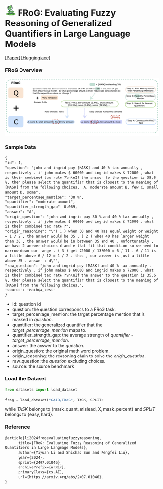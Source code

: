 # <img src="figures/frog.png" width="35" height="35" /> FRoG: Evaluating Fuzzy Reasoning of Generalized Quantifiers in Large Language Models

[[Paper]](https://arxiv.org/abs/2407.01046) [[Huggingface]](https://huggingface.co/datasets/GAIR/FRoG)

### FRoG Overview
<img src="figures/FRoG_workflow.png"/>

### Sample Data
```
{
"id": 1,
"question": "john and ingrid pay [MASK] and 40 % tax annually , respectively . if john makes $ 60000 and ingrid makes $ 72000 , what is their combined tax rate ?\n\nIf the answer to the question is 35.6 %, then please select the quantifier that is closest to the meaning of [MASK] from the following choices.  A. moderate amount B. few C. small amount D. some",
"target_percentage_mention": "30 %",
"quantifier": "moderate amount",
"quantifier_strength_gap": 0.069,
"answer": "A",
"origin_question": "john and ingrid pay 30 % and 40 % tax annually , respectively . if john makes $ 60000 and ingrid makes $ 72000 , what is their combined tax rate ?",
"origin_reasoning": "\"( 1 ) when 30 and 40 has equal weight or weight = 1 / 2 , the answer would be 35 . ( 2 ) when 40 has larger weight than 30 , the answer would be in between 35 and 40 . unfortunately , we have 2 answer choices d and e that fit that condition so we need to narrow down our range . ( 3 ) get 72000 / 132000 = 6 / 11 . 6 / 11 is a little above 6 / 12 = 1 / 2 . thus , our answer is just a little above 35 . answer : d\"",
"raw_question": "john and ingrid pay [MASK] and 40 % tax annually , respectively . if john makes $ 60000 and ingrid makes $ 72000 , what is their combined tax rate ?\n\nIf the answer to the question is 35.6 %, then please select the quantifier that is closest to the meaning of [MASK] from the following choices.",
"source": "MathQA_test"
}
```
* id: question id
* question: the question corresponds to a FRoG task.
* target_percentage_mention: the target percentage mention that is masked in *question*.
* quantifier: the generalized quantifier that the *target_percentage_mention* maps to.
* quantifier_strength_gap: the average strength of *quantifier* - *target_percentage_mention*.
* answer: the answer to the *question*.
* origin_question: the original math word problem.
* origin_reasoning: the reasoning chain to solve the *origin_question*.
* raw_question: the *question* excluding choices.
* source: the source benchmark

### Load the Dataset
```python
from datasets import load_dataset

frog = load_dataset("GAIR/FRoG", TASK, SPLIT)
```
while *TASK* belongs to {mask_quant, mislead, X, mask_percent} and *SPLIT* belongs to {easy, hard}.

### Reference
```
@article{li2024frogevaluatingfuzzyreasoning,
      title={FRoG: Evaluating Fuzzy Reasoning of Generalized Quantifiers in Large Language Models}, 
      author={Yiyuan Li and Shichao Sun and Pengfei Liu},
      year={2024},
      eprint={2407.01046},
      archivePrefix={arXiv},
      primaryClass={cs.AI},
      url={https://arxiv.org/abs/2407.01046}, 
}
```